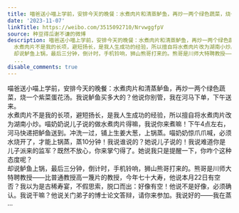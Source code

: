 ```yaml
---
title: 喵爸送小喵上学前，安排今天的晚餐：水煮肉片和清蒸鲈鱼，再炒一两个绿色蔬菜，烧一个紫菜蛋花汤。我说鲈鱼买多大的？他说你别管，我在河马下单，下午送来。 水...
date: '2023-11-07'
linkTitle: https://weibo.com/3515092710/NrvwggfpV
source: 种豆得瓜谢不谦的微博
description: 喵爸送小喵上学前，安排今天的晚餐：水煮肉片和清蒸鲈鱼，再炒一两个绿色蔬菜，烧一个紫菜蛋花汤。我说鲈鱼买多大的？他说你别管，我在河马下单，下午送来。<br>
  水煮肉片不是我的长项，避短扬长，是我人生成功的经验，所以擅自将水煮肉片改为湖南小炒。喵奶奶说儿子说的做水煮肉片得嘛，我说你来煮嘛！下午4点左右，河马快递把鲈鱼送到。冲洗一过，铺上生姜大葱，上锅蒸。喵奶奶惊爪爪喊，必须水烧开了，才能上锅蒸，蒸10分钟！我说谁说的？她说儿子说的！我说难道你是儿子派来的监军？既然不放心，你来掌勺得了。她说我只是提醒一下，你咋个这种态度呢？<br>
  却说鲈鱼上锅，最后三分钟，倒计时，手机铃响，狮山熊哥打来的。熊哥是川师大特聘教授——比普通教授高一篾片的教授，今年七十大寿，他说本月22日有空否？我以为是古稀寿宴，不假思索，脱口而出：好像有空！他说不是好像，必须确认。我说干嘛？他说关门弟子的博士论文答辩，请你来参加。我说好的——我在蒸
  ...
disable_comments: true
---
```

喵爸送小喵上学前，安排今天的晚餐：水煮肉片和清蒸鲈鱼，再炒一两个绿色蔬菜，烧一个紫菜蛋花汤。我说鲈鱼买多大的？他说你别管，我在河马下单，下午送来。<br> 水煮肉片不是我的长项，避短扬长，是我人生成功的经验，所以擅自将水煮肉片改为湖南小炒。喵奶奶说儿子说的做水煮肉片得嘛，我说你来煮嘛！下午4点左右，河马快递把鲈鱼送到。冲洗一过，铺上生姜大葱，上锅蒸。喵奶奶惊爪爪喊，必须水烧开了，才能上锅蒸，蒸10分钟！我说谁说的？她说儿子说的！我说难道你是儿子派来的监军？既然不放心，你来掌勺得了。她说我只是提醒一下，你咋个这种态度呢？<br> 却说鲈鱼上锅，最后三分钟，倒计时，手机铃响，狮山熊哥打来的。熊哥是川师大特聘教授——比普通教授高一篾片的教授，今年七十大寿，他说本月22日有空否？我以为是古稀寿宴，不假思索，脱口而出：好像有空！他说不是好像，必须确认。我说干嘛？他说关门弟子的博士论文答辩，请你来参加。我说好的——我在蒸 ...